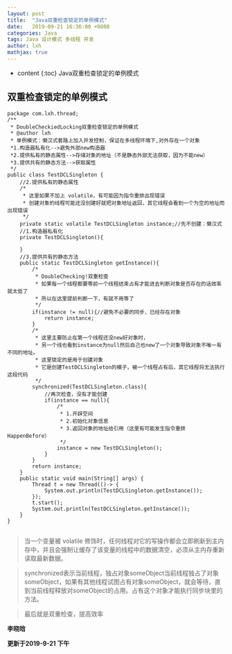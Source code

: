 ```yaml
---
layout: post
title:  "Java双重检查锁定的单例模式"
date:   2019-09-21 16:36:00 +0800
categories: Java
tags: Java 设计模式 多线程 并发
author: lxh
mathjax: true
---
```


* content
{:toc}
Java双重检查锁定的单例模式



## 双重检查锁定的单例模式

```
package com.lxh.thread;
/**
 * DoubleCheckiedLocking双重检查锁定的单例模式
 * @author lxh
 * 单例模式：懒汉式套路上加入并发控制，保证在多线程环境下,对外存在一个对象
 *1.构造器私有化-->避免外部new构造器
 *2.提供私有的静态属性-->存储对象的地址（不是静态外部无法获取，因为不能new）
 *3.提供共有的静态方法-->获取属性
 */
public class TestDCLSingleton {
	//2.提供私有的静态属性
	/*
	 * 这里如果不加上 volatile，有可能因为指令重排出现错误
	 * 创建对象的线程可能还没创建好就把对象地址返回，其它线程会看到一个为空的地址而出现错误
	 */
	private static volatile TestDCLSingleton instance;//先不创建：懒汉式
	//1.构造器私有化
	private TestDCLSingleton(){
		
	}
	//3.提供共有的静态方法
	public static TestDCLSingleton getInstance(){
		/*
		 * DoubleChecking!双重检查
		 * 如果每一个线程都要等前一个线程结束占有才能进去判断对象是否存在的话效率就太低了
		 * 所以在这里提前判断一下，有就不用等了
		 */
		if(instance != null){//避免不必要的同步，已经存在对象
			return instance;
		}
		/*
		 * 这里主要防止在第一个线程还没new好对象时，
		 * 另一个线也看到instance为null然后自己也new了一个对象导致对象不唯一有不同的地址。
		 * 这里锁定的是用于创建对象
		 * 它是创建TestDCLSingleton的模子，被一个线程占有后，其它线程将无法执行这段代码
		 */
		synchronized(TestDCLSingleton.class){
			//再次检查，没有才能创建
			if(instance == null){
				/* 
				 * 1.开辟空间
				 * 2.初始化对象信息
				 * 3.返回对象的地址给引用（这里有可能发生指令重排HappenBefore）
				 */
				instance = new TestDCLSingleton();
			}
		}
		return instance;
	}
	public static void main(String[] args) {
		Thread t = new Thread(()-> {
			System.out.println(TestDCLSingleton.getInstance());
		});
		t.start();
		System.out.println(TestDCLSingleton.getInstance());
	}
}


```

> 当一个变量被 volatile 修饰时，任何线程对它的写操作都会立即刷新到主内存中，并且会强制让缓存了该变量的线程中的数据清空，必须从主内存重新读取最新数据。

> synchronized表示当前线程，独占对象someObject当前线程独占了对象someObject，如果有其他线程试图占有对象someObject，就会等待，直到当前线程释放对someObject的占用。占有这个对象才能执行同步块里的方法。

> 最后就是双重检查，提高效率









**李晓晗**

**更新于2019-9-21 下午**

